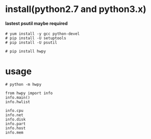 # install(python2.7 and python3.x)

#### lastest psutil maybe required
```
# yum install -y gcc python-devel
# pip install -U setuptools 
# pip install -U psutil
```

```
# pip install hwpy
```

# usage
```
# python -m hwpy
```
```
from hwpy import info
info.main()
info.hwlist
```
```
info.cpu
info.net    
info.disk
info.part   
info.host
info.mem
```
